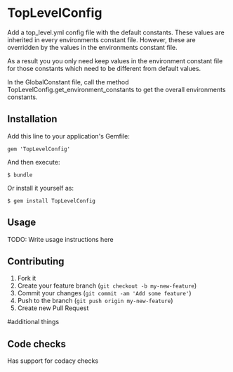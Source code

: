 # TopLevelConfig

Add a top_level.yml config file with the default constants. These values are inherited in every environments
constant file. However, these are overridden by the values in the environments constant file.

As a result you you only need keep values in the environment constant file for those constants which need to be different
from default values.

In the GlobalConstant file, call the method TopLevelConfig.get_environment_constants to get the overall environments
 constants.

## Installation

Add this line to your application's Gemfile:

    gem 'TopLevelConfig'

And then execute:

    $ bundle

Or install it yourself as:

    $ gem install TopLevelConfig

## Usage

TODO: Write usage instructions here

## Contributing

1. Fork it
2. Create your feature branch (`git checkout -b my-new-feature`)
3. Commit your changes (`git commit -am 'Add some feature'`)
4. Push to the branch (`git push origin my-new-feature`)
5. Create new Pull Request

#additional things
## Code checks
Has support for codacy checks
